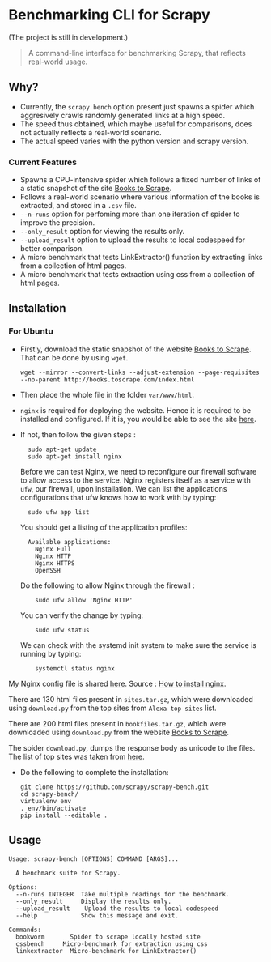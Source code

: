 # Benchmarking CLI for Scrapy
(The project is still in development.)

>A command-line interface for benchmarking Scrapy, that reflects real-world usage.

## Why?

* Currently, the `scrapy bench` option present just spawns a spider which aggresively crawls randomly generated links at a high speed. 
* The speed thus obtained, which maybe useful for comparisons, does not actually reflects a real-world scenario.
* The actual speed varies with the python version and scrapy version.

### Current Features 
* Spawns a CPU-intensive spider which follows a fixed number of links of a static snapshot of the site [Books to Scrape](http://books.toscrape.com/index.html).
* Follows a real-world scenario where various information of the books is extracted, and stored in a `.csv` file.
* `--n-runs` option for perfoming more than one iteration of spider to improve the precision.
* `--only_result` option for viewing the results only.
* `--upload_result` option to upload the results to local codespeed for better comparison.
* A micro benchmark that tests LinkExtractor() function by extracting links from a collection of html pages.
* A micro benchmark that tests extraction using css from a collection of html pages.

## Installation

### For Ubuntu

* Firstly, download the static snapshot of the website [Books to Scrape](http://books.toscrape.com/index.html). That can be done by using `wget`.

    `wget --mirror --convert-links --adjust-extension --page-requisites --no-parent http://books.toscrape.com/index.html`

* Then place the whole file in the folder `var/www/html`.
* `nginx` is required for deploying the website. Hence it is required to be installed and configured. If it is, you would be able to see the site [here](http://localhost/books.toscrape.com/index.html). 
* If not, then follow the given steps :
        
        sudo apt-get update
        sudo apt-get install nginx
  
  Before we can test Nginx, we need to reconfigure our firewall software to allow access to the service. Nginx registers itself as a service with `ufw`, our firewall, upon installation.
  We can list the applications configurations that ufw knows how to work with by typing:

        sudo ufw app list

    You should get a listing of the application profiles:

        Available applications:
          Nginx Full
          Nginx HTTP
          Nginx HTTPS
          OpenSSH
   
   Do the following to allow Nginx through the firewall : 
          
          sudo ufw allow 'Nginx HTTP'
   
   You can verify the change by typing:

          sudo ufw status
   
   We can check with the systemd init system to make sure the service is running by typing:

          systemctl status nginx

  
My Nginx config file is shared [here](https://github.com/scrapy/scrapy-bench/blob/master/nginx.conf).
 Source : [How to install nginx](https://www.digitalocean.com/community/tutorials/how-to-install-nginx-on-ubuntu-16-04).

There are 130 html files present in `sites.tar.gz`, which were downloaded using `download.py` from the top sites from `Alexa top sites` list.

There are 200 html files present in `bookfiles.tar.gz`, which were downloaded using `download.py` from the website [Books to Scrape](http://books.toscrape.com/index.html).

The spider `download.py`, dumps the response body as unicode to the files. The list of top sites was taken from [here](http://s3.amazonaws.com/alexa-static/top-1m.csv.zip).

* Do the following to complete the installation:
    
      git clone https://github.com/scrapy/scrapy-bench.git  
      cd scrapy-bench/  
      virtualenv env  
      . env/bin/activate   
      pip install --editable .
          
## Usage
  
	Usage: scrapy-bench [OPTIONS] COMMAND [ARGS]...

	  A benchmark suite for Scrapy.

	Options:
	  --n-runs INTEGER  Take multiple readings for the benchmark.
	  --only_result     Display the results only.
	  --upload_result    Upload the results to local codespeed
	  --help            Show this message and exit.

	Commands:
	  bookworm       Spider to scrape locally hosted site
	  cssbench     Micro-benchmark for extraction using css
	  linkextractor  Micro-benchmark for LinkExtractor()
	  


